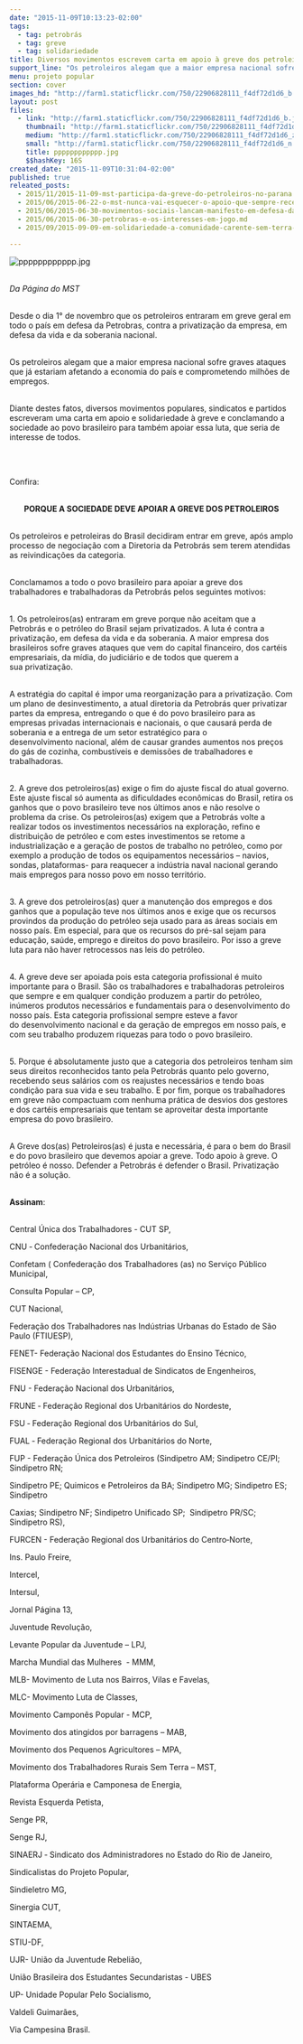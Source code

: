 ```yaml
---
date: "2015-11-09T10:13:23-02:00"
tags:
  - tag: petrobrás
  - tag: greve
  - tag: solidariedade
title: Diversos movimentos escrevem carta em apoio à greve dos petroleiros
support_line: "Os petroleiros alegam que a maior empresa nacional sofre graves ataques que já estariam afetando a economia do país e comprometendo milhões de empregos. "
menu: projeto popular
section: cover
images_hd: "http://farm1.staticflickr.com/750/22906828111_f4df72d1d6_b.jpg"
layout: post
files:
  - link: "http://farm1.staticflickr.com/750/22906828111_f4df72d1d6_b.jpg"
    thumbnail: "http://farm1.staticflickr.com/750/22906828111_f4df72d1d6_t.jpg"
    medium: "http://farm1.staticflickr.com/750/22906828111_f4df72d1d6_z.jpg"
    small: "http://farm1.staticflickr.com/750/22906828111_f4df72d1d6_n.jpg"
    title: pppppppppppp.jpg
    $$hashKey: 16S
created_date: "2015-11-09T10:31:04-02:00"
published: true
releated_posts:
  - 2015/11/2015-11-09-mst-participa-da-greve-do-petroleiros-no-parana.md
  - 2015/06/2015-06-22-o-mst-nunca-vai-esquecer-o-apoio-que-sempre-recebeu-da-classe-operaria-agora-e-o-momento-de-retribuir-a-solidariedade-disse-marcelo-bu.md
  - 2015/06/2015-06-30-movimentos-sociais-lancam-manifesto-em-defesa-da-petrobras.md
  - 2015/06/2015-06-30-petrobras-e-os-interesses-em-jogo.md
  - 2015/09/2015-09-09-em-solidariedade-a-comunidade-carente-sem-terra-doam-terrenos-para-construcao-de-casas-populares.md

---
```

<p><img alt="pppppppppppp.jpg" src="http://farm1.staticflickr.com/750/22906828111_f4df72d1d6_b.jpg" /></p>

<p><br />
<em>Da P&aacute;gina do MST</em></p>

<p><br />
Desde o dia 1&deg; de novembro que os petroleiros entraram em greve geral em todo o pa&iacute;s em defesa da Petrobras, contra a privatiza&ccedil;&atilde;o da empresa, em defesa da vida e da soberania nacional.&nbsp;</p>

<p><br />
Os petroleiros alegam que a maior empresa nacional sofre graves ataques que j&aacute; estariam afetando a economia do pa&iacute;s e comprometendo milh&otilde;es de empregos.&nbsp;</p>

<p><br />
Diante destes fatos, diversos movimentos populares, sindicatos e partidos escreveram uma carta em apoio e solidariedade &agrave; greve e conclamando a sociedade ao povo brasileiro para tamb&eacute;m apoiar essa luta, que seria de interesse de todos.</p>

<p>&nbsp;</p>

<p><br />
Confira:</p>

<p style="text-align: center;"><br />
<strong>PORQUE A SOCIEDADE DEVE APOIAR A GREVE DOS PETROLEIROS</strong></p>

<p><br />
Os petroleiros e petroleiras do Brasil decidiram entrar em greve, ap&oacute;s amplo processo&nbsp;de negocia&ccedil;&atilde;o com a Diretoria da Petrobr&aacute;s sem terem atendidas as reivindica&ccedil;&otilde;es da categoria.&nbsp;</p>

<p><br />
Conclamamos a todo o povo brasileiro para apoiar a greve dos trabalhadores e&nbsp;trabalhadoras da Petrobr&aacute;s pelos seguintes motivos:</p>

<p><br />
1. Os petroleiros(as) entraram em greve porque n&atilde;o aceitam que a Petrobr&aacute;s e o petr&oacute;leo&nbsp;do Brasil sejam privatizados. A luta &eacute; contra a privatiza&ccedil;&atilde;o, em defesa da vida e&nbsp;da soberania. A maior empresa dos brasileiros sofre graves ataques que vem do capital&nbsp;financeiro, dos cart&eacute;is empresariais, da m&iacute;dia, do judici&aacute;rio e de todos que querem a sua&nbsp;privatiza&ccedil;&atilde;o.</p>

<p><br />
A estrat&eacute;gia do capital &eacute; impor uma reorganiza&ccedil;&atilde;o para a privatiza&ccedil;&atilde;o. Com um&nbsp;plano de desinvestimento, a atual diretoria da Petrobr&aacute;s quer privatizar partes da empresa,&nbsp;entregando o que &eacute; do povo brasileiro para as empresas privadas internacionais e nacionais, o&nbsp;que causar&aacute; perda de soberania e a entrega de um setor estrat&eacute;gico para o desenvolvimento&nbsp;nacional, al&eacute;m de causar grandes aumentos nos pre&ccedil;os do g&aacute;s de cozinha, combust&iacute;veis e&nbsp;demiss&otilde;es de trabalhadores e trabalhadoras. &nbsp;</p>

<p><br />
2. A greve dos petroleiros(as) exige o fim do ajuste fiscal do atual governo. Este ajuste&nbsp;fiscal s&oacute; aumenta as dificuldades econ&ocirc;micas do Brasil, retira os ganhos que o povo&nbsp;brasileiro teve nos &uacute;ltimos anos e n&atilde;o resolve o problema da crise. Os petroleiros(as)&nbsp;exigem que a Petrobr&aacute;s volte a realizar todos os investimentos necess&aacute;rios na explora&ccedil;&atilde;o,&nbsp;refino e distribui&ccedil;&atilde;o de petr&oacute;leo e com estes investimentos se retome a industrializa&ccedil;&atilde;o e a&nbsp;gera&ccedil;&atilde;o de postos de trabalho no petr&oacute;leo, como por exemplo a produ&ccedil;&atilde;o de todos os&nbsp;equipamentos necess&aacute;rios &ndash; navios, sondas, plataformas- para reaquecer a ind&uacute;stria naval&nbsp;nacional gerando mais empregos para nosso povo em nosso territ&oacute;rio.&nbsp;</p>

<p><br />
3. A greve dos petroleiros(as) quer a manuten&ccedil;&atilde;o dos empregos e dos ganhos que a&nbsp;popula&ccedil;&atilde;o teve nos &uacute;ltimos anos e exige que os recursos provindos da produ&ccedil;&atilde;o do petr&oacute;leo&nbsp;seja usado para as &aacute;reas sociais em nosso pa&iacute;s. Em especial, para que os recursos do pr&eacute;-sal&nbsp;sejam para educa&ccedil;&atilde;o, sa&uacute;de, emprego e direitos do povo brasileiro. Por isso a greve luta para&nbsp;n&atilde;o haver retrocessos nas leis do petr&oacute;leo.</p>

<p><br />
4. A greve deve ser apoiada pois esta categoria profissional &eacute; muito importante para o Brasil. S&atilde;o os trabalhadores e trabalhadoras petroleiros que sempre e em qualquer condi&ccedil;&atilde;o&nbsp;produzem a partir do petr&oacute;leo, in&uacute;meros produtos necess&aacute;rios e fundamentais para o&nbsp;desenvolvimento do nosso pa&iacute;s. Esta categoria profissional sempre esteve a favor do&nbsp;desenvolvimento nacional e da gera&ccedil;&atilde;o de empregos em nosso pa&iacute;s, e com seu trabalho&nbsp;produzem riquezas para todo o povo brasileiro.&nbsp;</p>

<p><br />
5. Porque &eacute; absolutamente justo que a categoria dos petroleiros tenham sim seus direitos&nbsp;reconhecidos tanto pela Petrobr&aacute;s quanto pelo governo, recebendo seus sal&aacute;rios com os&nbsp;reajustes necess&aacute;rios e tendo boas condi&ccedil;&atilde;o para sua vida e seu trabalho. E por fim, porque&nbsp;os trabalhadores em greve n&atilde;o compactuam com nenhuma pr&aacute;tica de desvios dos gestores e&nbsp;dos cart&eacute;is empresariais que tentam se aproveitar desta importante empresa do povo&nbsp;brasileiro.</p>

<p><br />
A Greve dos(as) Petroleiros(as) &eacute; justa e necess&aacute;ria, &eacute; para o bem do Brasil e do povo brasileiro&nbsp;que devemos apoiar a greve. Todo apoio &agrave; greve.&nbsp;O petr&oacute;leo &eacute; nosso. Defender a Petrobr&aacute;s &eacute; defender o Brasil.&nbsp;Privatiza&ccedil;&atilde;o n&atilde;o &eacute; a solu&ccedil;&atilde;o.&nbsp;</p>

<p><br />
<strong>Assinam</strong>:</p>

<p><br />
Central &Uacute;nica dos Trabalhadores - CUT SP,&nbsp;</p>

<p>CNU ‐ Confedera&ccedil;&atilde;o Nacional dos Urbanit&aacute;rios,</p>

<p>Confetam ( Confedera&ccedil;&atilde;o dos Trabalhadores (as) no Servi&ccedil;o P&uacute;blico Municipal,</p>

<p>Consulta Popular &ndash; CP,</p>

<p>CUT Nacional,</p>

<p>Federa&ccedil;&atilde;o dos Trabalhadores nas Ind&uacute;strias Urbanas do Estado de S&atilde;o Paulo (FTIUESP),&nbsp;</p>

<p>FENET- Federa&ccedil;&atilde;o Nacional dos Estudantes do Ensino T&eacute;cnico,</p>

<p>FISENGE - Federa&ccedil;&atilde;o Interestadual de Sindicatos de Engenheiros,&nbsp;</p>

<p>FNU - Federa&ccedil;&atilde;o Nacional dos Urbanit&aacute;rios,&nbsp;</p>

<p>FRUNE ‐ Federa&ccedil;&atilde;o Regional dos Urbanit&aacute;rios do Nordeste,</p>

<p>FSU ‐ Federa&ccedil;&atilde;o Regional dos Urbanit&aacute;rios do Sul,</p>

<p>FUAL ‐ Federa&ccedil;&atilde;o Regional dos Urbanit&aacute;rios do Norte,</p>

<p>FUP - Federa&ccedil;&atilde;o &Uacute;nica dos Petroleiros (Sindipetro AM; Sindipetro CE/PI; Sindipetro RN;&nbsp;</p>

<p>Sindipetro PE; Quimicos e Petroleiros da BA; Sindipetro MG; Sindipetro ES; Sindipetro&nbsp;</p>

<p>Caxias; Sindipetro NF; Sindipetro Unificado SP; &nbsp;Sindipetro PR/SC; Sindipetro RS),&nbsp;</p>

<p>FURCEN - Federa&ccedil;&atilde;o Regional dos Urbanit&aacute;rios do Centro‐Norte,</p>

<p>Ins. Paulo Freire,&nbsp;</p>

<p>Intercel,&nbsp;</p>

<p>Intersul,&nbsp;</p>

<p>Jornal P&aacute;gina 13,</p>

<p>Juventude Revolu&ccedil;&atilde;o,&nbsp;</p>

<p>Levante Popular da Juventude &ndash; LPJ,&nbsp;</p>

<p>Marcha Mundial das Mulheres &nbsp;- MMM,</p>

<p>MLB- Movimento de Luta nos Bairros, Vilas e Favelas,</p>

<p>MLC- Movimento Luta de Classes,</p>

<p>Movimento Campon&ecirc;s Popular - MCP,</p>

<p>Movimento dos atingidos por barragens &ndash; MAB,&nbsp;</p>

<p>Movimento dos Pequenos Agricultores &ndash; MPA,&nbsp;</p>

<p>Movimento dos Trabalhadores Rurais Sem Terra &ndash; MST,&nbsp;</p>

<p>Plataforma Oper&aacute;ria e Camponesa de Energia,&nbsp;</p>

<p>Revista Esquerda Petista,</p>

<p>Senge PR,</p>

<p>Senge RJ,</p>

<p>SINAERJ ‐ Sindicato dos Administradores no Estado do Rio de Janeiro,</p>

<p>Sindicalistas do Projeto Popular,</p>

<p>Sindieletro MG,&nbsp;</p>

<p>Sinergia CUT,&nbsp;</p>

<p>SINTAEMA,&nbsp;</p>

<p>STIU-DF,&nbsp;</p>

<p>UJR- Uni&atilde;o da Juventude Rebeli&atilde;o,</p>

<p>Uni&atilde;o Brasileira dos Estudantes Secundaristas - UBES</p>

<p>UP- Unidade Popular Pelo Socialismo,</p>

<p>Valdeli Guimar&atilde;es,</p>

<p>Via Campesina Brasil.</p>
